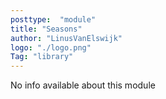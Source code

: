 ```yaml
---
posttype:  "module"  
title: "Seasons"
author: "LinusVanElswijk"
logo: "./logo.png"
Tag: "library"
---
```

No info available about this module
